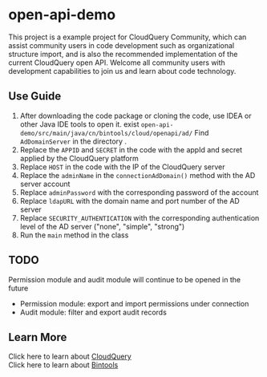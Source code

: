 # open-api-demo
This project is a example project for CloudQuery Community, which can assist community users in code development such as organizational structure import, and is also the recommended implementation of the current CloudQuery open API. Welcome all community users with development capabilities to join us and learn about code technology.

## Use Guide
 1. After downloading the code package or cloning the code, use IDEA or other Java IDE tools to open it. exist
``` open-api-demo/src/main/java/cn/bintools/cloud/openapi/ad/ ```
Find ` AdDomainServer ` in the directory .
 2. Replace the ` APPID ` and ` SECRET ` in the code with the appId and secret applied by the CloudQuery platform
 3. Replace ` HOST ` in the code with the IP of the CloudQuery server
 4. Replace the ` adminName ` in the ` connectionAdDomain() ` method with the AD server account
 5. Replace ` adminPassword ` with the corresponding password of the account
 6. Replace ` ldapURL ` with the domain name and port number of the AD server
 7. Replace ` SECURITY_AUTHENTICATION ` with the corresponding authentication level of the AD server ("none", "simple", "strong")
 8. Run the ` main ` method in the class

## TODO 
Permission module and audit module will continue to be opened in the future
 - Permission module: export and import permissions under connection
 - Audit module: filter and export audit records
 
## Learn More
Click here to learn about [CloudQuery](https://cloudquery.club/) </br>
Click here to learn about [Bintools](https://bintools.cn/)
